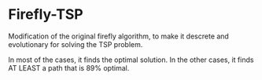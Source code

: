 # Firefly-TSP
Modification of the original firefly algorithm, to make it descrete and evolutionary for solving the TSP problem.

In most of the cases, it finds the optimal solution. In the other cases, it finds AT LEAST a path that is 89% optimal.
